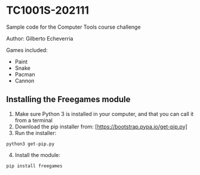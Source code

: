 # TC1001S-202111
Sample code for the Computer Tools course challenge

Author: Gilberto Echeverria

Games included:
- Paint
- Snake
- Pacman
- Cannon

## Installing the Freegames module

1. Make sure Python 3 is installed in your computer, and that you can call it from a terminal
2. Download the pip installer from: [https://bootstrap.pypa.io/get-pip.py]
3. Run the installer:
```
python3 get-pip.py
```
4. Install the module:
```
pip install freegames
```
